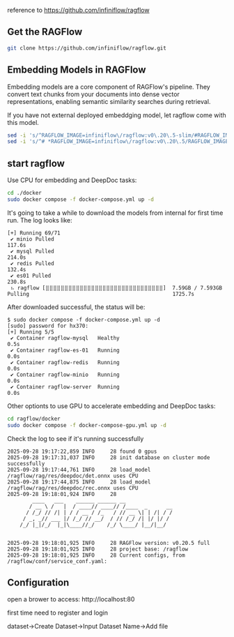 reference to 
https://github.com/infiniflow/ragflow

## Get the RAGFlow

```bash
git clone https://github.com/infiniflow/ragflow.git
```


## Embedding Models in RAGFlow
Embedding models are a core component of RAGFlow's pipeline. They convert text chunks from your documents into dense vector representations, enabling semantic similarity searches during retrieval.

If you have not external deployed embeddging model, let ragflow come with this model.

```bash
sed -i 's/^RAGFLOW_IMAGE=infiniflow\/ragflow:v0\.20\.5-slim/#RAGFLOW_IMAGE=infiniflow\/ragflow:v0\.20\.5-slim/' ./docker/.env
sed -i 's/^# *RAGFLOW_IMAGE=infiniflow\/ragflow:v0\.20\.5/RAGFLOW_IMAGE=infiniflow\/ragflow:v0\.20\.5/' ./docker/.env
```


## start ragflow

Use CPU for embedding and DeepDoc tasks:
```bash
cd ./docker
sudo docker compose -f docker-compose.yml up -d
```

It's going to take a while to download the models from internal for first time run. The log looks like:
```
[+] Running 69/71
 ✔ minio Pulled                                                                                                      117.6s
 ✔ mysql Pulled                                                                                                      214.0s
 ✔ redis Pulled                                                                                                      132.4s
 ✔ es01 Pulled                                                                                                       230.8s
 ⠦ ragflow [⣿⣿⣿⣿⣿⣿⣿⣿⣿⣿⣿⣿⣿⣿⣿⣿⣿⣿⣿⣿⣿⣿⣿⣿⣿⣿⣿⣿⣿⣿⣿]  7.59GB / 7.593GB Pulling                                              1725.7s
```
After downloaded successful, the status will be:

```
$ sudo docker compose -f docker-compose.yml up -d
[sudo] password for hx370:
[+] Running 5/5
 ✔ Container ragflow-mysql   Healthy                                                                                   0.5s
 ✔ Container ragflow-es-01   Running                                                                                   0.0s
 ✔ Container ragflow-redis   Running                                                                                   0.0s
 ✔ Container ragflow-minio   Running                                                                                   0.0s
 ✔ Container ragflow-server  Running                                                                                   0.0s

```



Other optionts to use GPU to accelerate embedding and DeepDoc tasks:
```bash
cd ragflow/docker
sudo docker compose -f docker-compose-gpu.yml up -d
```

Check the log to see if it's running successfully

```
2025-09-28 19:17:22,859 INFO     28 found 0 gpus
2025-09-28 19:17:31,037 INFO     28 init database on cluster mode successfully
2025-09-28 19:17:44,761 INFO     28 load_model /ragflow/rag/res/deepdoc/det.onnx uses CPU
2025-09-28 19:17:44,875 INFO     28 load_model /ragflow/rag/res/deepdoc/rec.onnx uses CPU
2025-09-28 19:18:01,924 INFO     28
        ____   ___    ______ ______ __
       / __ \ /   |  / ____// ____// /____  _      __
      / /_/ // /| | / / __ / /_   / // __ \| | /| / /
     / _, _// ___ |/ /_/ // __/  / // /_/ /| |/ |/ /
    /_/ |_|/_/  |_|\____//_/    /_/ \____/ |__/|__/


2025-09-28 19:18:01,925 INFO     28 RAGFlow version: v0.20.5 full
2025-09-28 19:18:01,925 INFO     28 project base: /ragflow
2025-09-28 19:18:01,925 INFO     28 Current configs, from /ragflow/conf/service_conf.yaml:

```


## Configuration

open a brower to access:
http://localhost:80

first time need to register and login


dataset->Create Dataset->Input Dataset Name->Add file

